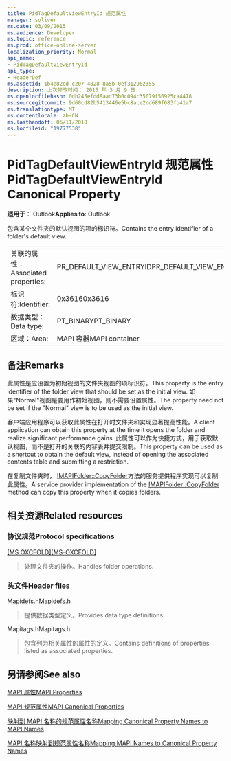 ```yaml
---
title: PidTagDefaultViewEntryId 规范属性
manager: soliver
ms.date: 03/09/2015
ms.audience: Developer
ms.topic: reference
ms.prod: office-online-server
localization_priority: Normal
api_name:
- PidTagDefaultViewEntryId
api_type:
- HeaderDef
ms.assetid: 1b4e82ed-c207-4828-8a5b-0ef312962355
description: 上次修改时间： 2015 年 3 月 9 日
ms.openlocfilehash: 0db245efdd8aad73b0c094c35079f50925ca4478
ms.sourcegitcommit: 9d60cd82b5413446e5bc8ace2cd689f683fb41a7
ms.translationtype: MT
ms.contentlocale: zh-CN
ms.lasthandoff: 06/11/2018
ms.locfileid: "19777538"
---
```

# <a name="pidtagdefaultviewentryid-canonical-property"></a><span data-ttu-id="0f66e-103">PidTagDefaultViewEntryId 规范属性</span><span class="sxs-lookup"><span data-stu-id="0f66e-103">PidTagDefaultViewEntryId Canonical Property</span></span>

  
  
<span data-ttu-id="0f66e-104">**适用于**： Outlook</span><span class="sxs-lookup"><span data-stu-id="0f66e-104">**Applies to**: Outlook</span></span> 
  
<span data-ttu-id="0f66e-105">包含某个文件夹的默认视图的项的标识符。</span><span class="sxs-lookup"><span data-stu-id="0f66e-105">Contains the entry identifier of a folder's default view.</span></span>
  
|||
|:-----|:-----|
|<span data-ttu-id="0f66e-106">关联的属性：</span><span class="sxs-lookup"><span data-stu-id="0f66e-106">Associated properties:</span></span>  <br/> |<span data-ttu-id="0f66e-107">PR_DEFAULT_VIEW_ENTRYID</span><span class="sxs-lookup"><span data-stu-id="0f66e-107">PR_DEFAULT_VIEW_ENTRYID</span></span>  <br/> |
|<span data-ttu-id="0f66e-108">标识符:</span><span class="sxs-lookup"><span data-stu-id="0f66e-108">Identifier:</span></span>  <br/> |<span data-ttu-id="0f66e-109">0x3616</span><span class="sxs-lookup"><span data-stu-id="0f66e-109">0x3616</span></span>  <br/> |
|<span data-ttu-id="0f66e-110">数据类型：</span><span class="sxs-lookup"><span data-stu-id="0f66e-110">Data type:</span></span>  <br/> |<span data-ttu-id="0f66e-111">PT_BINARY</span><span class="sxs-lookup"><span data-stu-id="0f66e-111">PT_BINARY</span></span>  <br/> |
|<span data-ttu-id="0f66e-112">区域：</span><span class="sxs-lookup"><span data-stu-id="0f66e-112">Area:</span></span>  <br/> |<span data-ttu-id="0f66e-113">MAPI 容器</span><span class="sxs-lookup"><span data-stu-id="0f66e-113">MAPI container</span></span>  <br/> |
   
## <a name="remarks"></a><span data-ttu-id="0f66e-114">备注</span><span class="sxs-lookup"><span data-stu-id="0f66e-114">Remarks</span></span>

<span data-ttu-id="0f66e-115">此属性是应设置为初始视图的文件夹视图的项标识符。</span><span class="sxs-lookup"><span data-stu-id="0f66e-115">This property is the entry identifier of the folder view that should be set as the initial view.</span></span> <span data-ttu-id="0f66e-116">如果"Normal"视图是要用作初始视图，则不需要设置属性。</span><span class="sxs-lookup"><span data-stu-id="0f66e-116">The property need not be set if the "Normal" view is to be used as the initial view.</span></span>
  
<span data-ttu-id="0f66e-117">客户端应用程序可以获取此属性在打开时文件夹和实现显著提高性能。</span><span class="sxs-lookup"><span data-stu-id="0f66e-117">A client application can obtain this property at the time it opens the folder and realize significant performance gains.</span></span> <span data-ttu-id="0f66e-118">此属性可以作为快捷方式，用于获取默认视图，而不是打开的关联的内容表并提交限制。</span><span class="sxs-lookup"><span data-stu-id="0f66e-118">This property can be used as a shortcut to obtain the default view, instead of opening the associated contents table and submitting a restriction.</span></span>
  
<span data-ttu-id="0f66e-119">在复制文件夹时， [IMAPIFolder::CopyFolder](imapifolder-copyfolder.md)方法的服务提供程序实现可以复制此属性。</span><span class="sxs-lookup"><span data-stu-id="0f66e-119">A service provider implementation of the [IMAPIFolder::CopyFolder](imapifolder-copyfolder.md) method can copy this property when it copies folders.</span></span> 
  
## <a name="related-resources"></a><span data-ttu-id="0f66e-120">相关资源</span><span class="sxs-lookup"><span data-stu-id="0f66e-120">Related resources</span></span>

### <a name="protocol-specifications"></a><span data-ttu-id="0f66e-121">协议规范</span><span class="sxs-lookup"><span data-stu-id="0f66e-121">Protocol specifications</span></span>

<span data-ttu-id="0f66e-122">[[MS OXCFOLD]](http://msdn.microsoft.com/library/c0f31b95-c07f-486c-98d9-535ed9705fbf%28Office.15%29.aspx)</span><span class="sxs-lookup"><span data-stu-id="0f66e-122">[[MS-OXCFOLD]](http://msdn.microsoft.com/library/c0f31b95-c07f-486c-98d9-535ed9705fbf%28Office.15%29.aspx)</span></span>
  
> <span data-ttu-id="0f66e-123">处理文件夹的操作。</span><span class="sxs-lookup"><span data-stu-id="0f66e-123">Handles folder operations.</span></span>
    
### <a name="header-files"></a><span data-ttu-id="0f66e-124">头文件</span><span class="sxs-lookup"><span data-stu-id="0f66e-124">Header files</span></span>

<span data-ttu-id="0f66e-125">Mapidefs.h</span><span class="sxs-lookup"><span data-stu-id="0f66e-125">Mapidefs.h</span></span>
  
> <span data-ttu-id="0f66e-126">提供数据类型定义。</span><span class="sxs-lookup"><span data-stu-id="0f66e-126">Provides data type definitions.</span></span>
    
<span data-ttu-id="0f66e-127">Mapitags.h</span><span class="sxs-lookup"><span data-stu-id="0f66e-127">Mapitags.h</span></span>
  
> <span data-ttu-id="0f66e-128">包含列为相关属性的属性的定义。</span><span class="sxs-lookup"><span data-stu-id="0f66e-128">Contains definitions of properties listed as associated properties.</span></span>
    
## <a name="see-also"></a><span data-ttu-id="0f66e-129">另请参阅</span><span class="sxs-lookup"><span data-stu-id="0f66e-129">See also</span></span>



[<span data-ttu-id="0f66e-130">MAPI 属性</span><span class="sxs-lookup"><span data-stu-id="0f66e-130">MAPI Properties</span></span>](mapi-properties.md)
  
[<span data-ttu-id="0f66e-131">MAPI 规范属性</span><span class="sxs-lookup"><span data-stu-id="0f66e-131">MAPI Canonical Properties</span></span>](mapi-canonical-properties.md)
  
[<span data-ttu-id="0f66e-132">映射到 MAPI 名称的规范属性名称</span><span class="sxs-lookup"><span data-stu-id="0f66e-132">Mapping Canonical Property Names to MAPI Names</span></span>](mapping-canonical-property-names-to-mapi-names.md)
  
[<span data-ttu-id="0f66e-133">MAPI 名称映射到规范属性名称</span><span class="sxs-lookup"><span data-stu-id="0f66e-133">Mapping MAPI Names to Canonical Property Names</span></span>](mapping-mapi-names-to-canonical-property-names.md)

